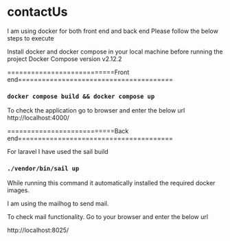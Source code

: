 # contactUs

I am using docker for both front end and back end
Please follow the below steps to execute

Install docker and docker compose in your local machine before running the project
Docker Compose version v2.12.2

===========================Front end=======================================

### `docker compose build && docker compose up`

To check the application go to browser and enter the below url<br>
http://localhost:4000/


===========================Back end=======================================

For laravel I have used the sail build

### `./vendor/bin/sail up`

While running this command it automatically installed the required docker images.<br>

I am using the mailhog to send mail.<br>

To check mail functionality. Go to your browser and enter the below url<br>

http://localhost:8025/


